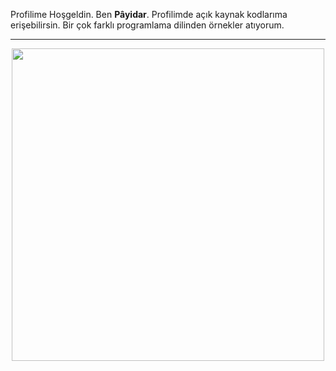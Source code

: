<p>Profilime Hoşgeldin. Ben <b>Pâyidar</b>. Profilimde açık kaynak kodlarıma erişebilirsin. Bir çok farklı programlama dilinden örnekler atıyorum.</p>
<hr/>
<center><img style="display: block; margin: 0 auto;" width="500px" src="https://wallpaperaccess.com/full/2345244.jpg"/></center>

